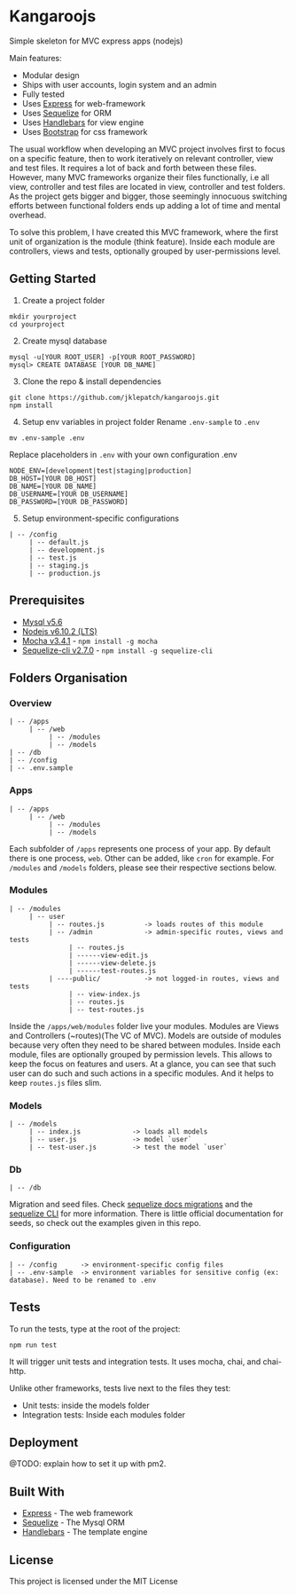 # Kangaroojs

Simple skeleton for MVC express apps (nodejs)

Main features:
* Modular design
* Ships with user accounts, login system and an admin
* Fully tested
* Uses [Express](https://expressjs.com) for web-framework
* Uses [Sequelize](http://docs.sequelizejs.com) for ORM
* Uses [Handlebars](http://handlebarsjs.com) for view engine
* Uses [Bootstrap](http://getbootstrap.com) for css framework

The usual workflow when developing an MVC project involves first to focus on a specific feature, then to work iteratively on relevant controller, view and test files. It requires a lot of back and forth between these files. However, many MVC frameworks organize their files functionally, i.e all view, controller and test files are located in view, controller and test folders. As the project gets bigger and bigger, those seemingly innocuous switching efforts between functional folders ends up adding a lot of time and mental overhead. 

To solve this problem, I have created this MVC framework, where the first unit of organization is the module (think feature). Inside each module are controllers, views and tests, optionally grouped by user-permissions level.

## Getting Started

1. Create a project folder
```
mkdir yourproject
cd yourproject
```

2. Create mysql database
```
mysql -u[YOUR ROOT_USER] -p[YOUR ROOT_PASSWORD]
mysql> CREATE DATABASE [YOUR DB_NAME]
```

3. Clone the repo & install dependencies
```
git clone https://github.com/jklepatch/kangaroojs.git
npm install
```

4. Setup env variables in project folder
Rename `.env-sample` to `.env`
```
mv .env-sample .env
```

Replace placeholders in `.env` with your own configuration
.env
```
NODE_ENV=[development|test|staging|production]
DB_HOST=[YOUR DB_HOST]
DB_NAME=[YOUR DB_NAME]
DB_USERNAME=[YOUR DB_USERNAME]
DB_PASSWORD=[YOUR DB_PASSWORD]
```

5. Setup environment-specific configurations
```
| -- /config
     | -- default.js
     | -- development.js
     | -- test.js
     | -- staging.js
     | -- production.js
```

## Prerequisites

* [Mysql v5.6](https://dev.mysql.com/doc/refman/5.6/en/mysql-nutshell.html)
* [Nodejs v6.10.2 (LTS)](https://nodejs.org/en/)
* [Mocha v3.4.1](https://mochajs.org) - `npm install -g mocha`
* [Sequelize-cli v2.7.0](http://docs.sequelizejs.com) - `npm install -g sequelize-cli`

## Folders Organisation
### Overview
```
| -- /apps
     | -- /web 
          | -- /modules  
          | -- /models
| -- /db
| -- /config
| -- .env.sample
``` 

### Apps
```
| -- /apps
     | -- /web 
          | -- /modules   
          | -- /models
```
Each subfolder of `/apps` represents one process of your app. By default there is one process, `web`.  Other can be added, like `cron` for example. For `/modules` and `/models` folders, please see their respective sections below.

### Modules
```
| -- /modules
     | -- user
          | -- routes.js          -> loads routes of this module
          | -- /admin             -> admin-specific routes, views and tests
               | -- routes.js
               | ------view-edit.js
               | ------view-delete.js
               | ------test-routes.js
          | ----public/           -> not logged-in routes, views and tests
               | -- view-index.js
               | -- routes.js
               | -- test-routes.js
```
Inside the `/apps/web/modules` folder live your modules. Modules are Views and Controllers (~routes)(The VC of MVC). Models are outside of modules because very often they need to be shared between modules. Inside each module, files are optionally grouped by permission levels. This allows to keep the focus on features and users. At a glance, you can see that such user can do such and such actions in a specific modules. And it helps to keep `routes.js` files slim.

### Models
```
| -- /models
     | -- index.js             -> loads all models
     | -- user.js              -> model `user`
     | -- test-user.js         -> test the model `user`
```

### Db
```
| -- /db 
```
Migration and seed files. Check [sequelize docs migrations](http://docs.sequelizejs.com/manual/tutorial/migrations.html) and the [sequelize CLI](https://github.com/sequelize/cli) for more information. There is little official documentation for seeds, so check out the examples given in this repo.

### Configuration
```
| -- /config      -> environment-specific config files
| -- .env-sample  -> environment variables for sensitive config (ex: database). Need to be renamed to .env
```

## Tests
To run the tests, type at the root of the project:
```
npm run test
```
It will trigger unit tests and integration tests. It uses mocha, chai, and chai-http.

Unlike other frameworks, tests live next to the files they test:
* Unit tests: inside the models folder
* Integration tests: Inside each modules folder


## Deployment

@TODO: explain how to set it up with pm2.

## Built With

* [Express](https://expressjs.com) - The web framework
* [Sequelize](http://docs.sequelizejs.com) - The Mysql ORM
* [Handlebars](http://handlebarsjs.com) - The template engine

## License

This project is licensed under the MIT License